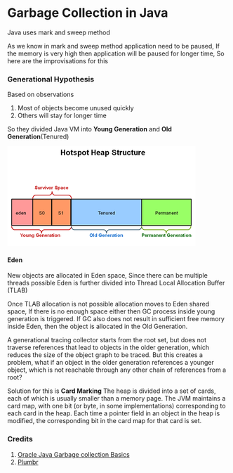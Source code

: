 # Garbage Collection in Java

Java uses mark and sweep method

As we know in mark and sweep method application need to be paused, If the memory is very high then application will be paused for longer time, So here are the improvisations for this

### Generational Hypothesis

Based on observations
1. Most of objects become unused quickly
2. Others will stay for longer time

So they divided Java VM into **Young Generation** and **Old Generation**(Tenured)

![](/assets/Java-Heap-Structure.png)

#### Eden

New objects are allocated in Eden space, Since there can be multiple threads possible Eden is further divided into Thread Local Allocation Buffer (TLAB)

Once TLAB allocation is not possible allocation moves to Eden shared space, If there is no enough space either then GC process inside young generation is triggered. If GC also does not result in sufficient free memory inside Eden, then the object is allocated in the Old Generation.

A generational tracing collector starts from the root set, but does not traverse references that lead to objects in the older generation, which reduces the size of the object graph to be traced. But this creates a problem, what if an object in the older generation references a younger object, which is not reachable through any other chain of references from a root?

Solution for this is **Card Marking**
The heap is divided into a set of cards, each of which is usually smaller than a memory page. The JVM maintains a card map, with one bit (or byte, in some implementations) corresponding to each card in the heap. Each time a pointer field in an object in the heap is modified, the corresponding bit in the card map for that card is set.

### Credits

1. [Oracle Java Garbage collection Basics](http://www.oracle.com/webfolder/technetwork/tutorials/obe/java/gc01/index.html)
2. [Plumbr](https://plumbr.eu/handbook/what-is-garbage-collection)